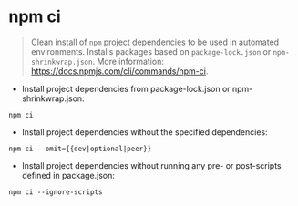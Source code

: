 # npm ci

> Clean install of `npm` project dependencies to be used in automated environments.
> Installs packages based on `package-lock.json` or `npm-shrinkwrap.json`.
> More information: <https://docs.npmjs.com/cli/commands/npm-ci>.

- Install project dependencies from package-lock.json or npm-shrinkwrap.json:

`npm ci`

- Install project dependencies without the specified dependencies:

`npm ci --omit={{dev|optional|peer}}`

- Install project dependencies without running any pre- or post-scripts defined in package.json:

`npm ci --ignore-scripts`
